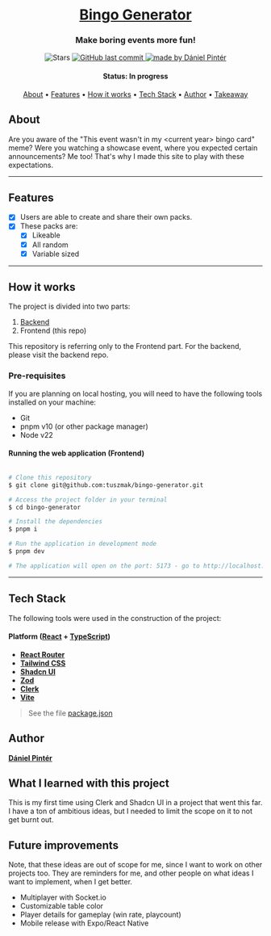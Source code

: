 <h1 align="center">
  <a href="#"> Bingo Generator </a>
</h1>

<h3 align="center">Make boring events more fun!</h3>

<p align="center">

  <img alt="Stars" src="https://img.shields.io/github/stars/tuszmak/bingo-generator">
  
  <a href="https://github.com/tuszmak/bingo-generator">
    <img alt="GitHub last commit" src="https://img.shields.io/github/last-commit/tuszmak/bingo-generator">
  </a>

  <a href="https://github.com/tuszmak/">
    <img alt="made by Dániel Pintér" src="https://img.shields.io/badge/made%20by-Dániel%20Pintér-blue">
  </a>
</p>

<h4 align="center"> 
	 Status: In progress
</h4>

<p align="center">
 <a href="#about">About</a> •
 <a href="#features">Features</a> •
 <a href="#how-it-works">How it works</a> • 
 <a href="#tech-stack">Tech Stack</a> •  
 <a href="#What-I-learned-with-this-project">Author</a> • 
 <a href="#user-content-license">Takeaway</a>
</p>

## About

Are you aware of the "This event wasn't in my \<current year> bingo card" meme? Were you watching a showcase event, where you expected certain announcements? Me too! That's why I made this site to play with these expectations.

---

## Features

- [x] Users are able to create and share their own packs.
- [x] These packs are:
  - [x] Likeable
  - [x] All random
  - [x] Variable sized

---

## How it works

The project is divided into two parts:

1. [Backend](https://github.com/tuszmak/bingo-generator-backend)
2. Frontend (this repo)

This repository is referring only to the Frontend part. For the backend, please visit the backend repo.

### Pre-requisites

If you are planning on local hosting, you will need to have the following tools installed on your machine:

- Git
- pnpm v10 (or other package manager)
- Node v22

#### Running the web application (Frontend)

```bash

# Clone this repository
$ git clone git@github.com:tuszmak/bingo-generator.git

# Access the project folder in your terminal
$ cd bingo-generator

# Install the dependencies
$ pnpm i

# Run the application in development mode
$ pnpm dev

# The application will open on the port: 5173 - go to http://localhost:5173

```

---

## Tech Stack

The following tools were used in the construction of the project:

#### **Platform** ([React](https://reactjs.org/) + [TypeScript](https://www.typescriptlang.org/))

- **[React Router](https://reactrouter.com/)**
- **[Tailwind CSS](https://v3.tailwindcss.com/)**
- **[Shadcn UI](https://ui.shadcn.com/)**
- **[Zod](https://zod.dev/)**
- **[Clerk](https://clerk.com/)**
- **[Vite](https://vite.dev/)**

> See the file [package.json](https://github.com/tuszmak/bingo-generator/blob/master/package.json)

## Author

<a href="https://www.linkedin.com/in/pinter-daniel/">
 <p><b>Dániel Pintér</b></p></a>

## What I learned with this project

This is my first time using Clerk and Shadcn UI in a project that went this far. I have a ton of ambitious ideas, but I needed to limit the scope on it to not get burnt out.

## Future improvements

Note, that these ideas are out of scope for me, since I want to work on other projects too. They are reminders for me, and other people on what ideas I want to implement, when I get better.

- Multiplayer with Socket.io
- Customizable table color
- Player details for gameplay (win rate, playcount)
- Mobile release with Expo/React Native
